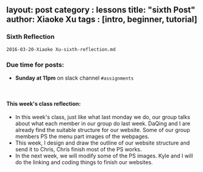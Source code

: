 layout: post
category : lessons
title: "sixth Post"
author: Xiaoke Xu
tags : [intro, beginner, tutorial]
---

### Sixth Reflection

`2016-03-20-Xiaoke Xu-sixth-reflection.md`

### Due time for posts:

- __Sunday at 11pm__ on slack channel `#assignments`

​
#### This week's class reflection:

- In this week's class, just like what last monday we do, our group talks about what each member in our group do last week. DaQing and I are already find the suitable structure for our website. Some of our group members PS the menu part images of the webpages.
- This week, I design and draw the outline of our website structure and send it to Chris, Chris finish most of the PS works.
- In the next week, we will modify some of the PS images. Kyle and I will do the linking and coding things to finish our websites.